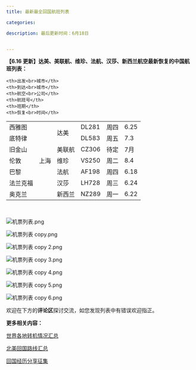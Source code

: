 ```yaml
---
title: 最新最全回国航班列表

categories:

description: 最后更新时间：6月18日


---
```


**【6.16 更新】达美、美联航、维珍、法航、汉莎、新西兰航空最新恢复的中国航班列表：**

<table>
<thead>
  <tr>

    <th>出发<br>城市</th>
    <th>到达<br>城市</th>
    <th>航空<br>公司</th>
    <th>航班号</th>
    <th>班期</th>
    <th>恢复<br>时间</th>
  </tr>
</thead>
<tbody>
  <tr>
    <td>西雅图</td>
    <td rowspan="7">上海</td>
    <td rowspan="2">达美</td>
    <td>DL281</td>
    <td>周四</td>
    <td>6.25</td>
  </tr>
  <tr>
    <td>底特律</td>
    <td>DL583</td>
    <td>周五</td>
    <td>7.3</td>
  </tr>
  <tr>
    <td>旧金山</td>
    <td>美联航</td>
    <td>CZ306</td>
    <td>待定</td>
    <td>7月</td>
  </tr>
  <tr>
    <td>伦敦</td>
    <td>维珍</td>
    <td>VS250</td>
    <td>周二</td>
    <td>8.4</td>
  </tr>
  <tr>
    <td>巴黎</td>
    <td>法航</td>
    <td>AF198</td>
    <td>周四</td>
    <td>6.18</td>
  </tr>
  <tr>
    <td>法兰克福</td>
    <td>汉莎</td>
    <td>LH728</td>
    <td>周三</td>
    <td>6.24</td>
  </tr>
  <tr>
    <td>奥克兰</td>
    <td>新西兰</td>
    <td>NZ289</td>
    <td>周一</td>
    <td>6.22</td>
  </tr>
</tbody>
</table>

<br />

![机票列表.png](https://i.loli.net/2020/06/18/ueiBCxr84kD6ZVn.png)

![机票列表 copy.png](https://i.loli.net/2020/06/18/HTNywVS1jlUra35.png)

![机票列表 copy 2.png](https://i.loli.net/2020/06/18/eoudr3TKZ5PjQ1O.png)

![机票列表 copy 3.png](https://i.loli.net/2020/06/18/2uHJpCUxoKjIedy.png)

![机票列表 copy 4.png](https://i.loli.net/2020/06/18/TQZNMtsg3AhHeVx.png)

![机票列表 copy 5.png](https://i.loli.net/2020/06/18/oDPAVvgN3Xm29hf.png)

![机票列表 copy 6.png](https://i.loli.net/2020/06/18/yDvr3Yi5jB4FxWp.png)

欢迎在下方的**评论区**探讨交流，如您发现列表中有错误欢迎指正。

**更多相关内容：**

[世界各地转机情况汇总](/转机情况)

[北美回国路线汇总](/北美路线)

[回国经历分享征集](/回国经历分享)

